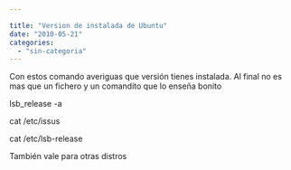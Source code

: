 ```yaml
---

title: "Version de instalada de Ubuntu"
date: "2010-05-21"
categories: 
  - "sin-categoria"
---
```


Con estos comando averiguas que versión tienes instalada. Al final no es mas que un fichero y un comandito que lo enseña bonito

lsb\_release -a

cat /etc/issus

cat /etc/lsb-release

También vale para otras distros

